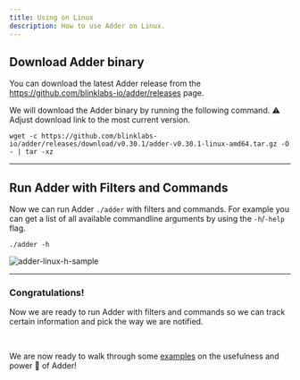 ```yaml
---
title: Using on Linux
description: How to use Adder on Linux.
---
```



## Download Adder binary

You can download the latest Adder release from the <a href="https://github.com/blinklabs-io/adder/releases" target="_blank">https://github.com/blinklabs-io/adder/releases</a> page.

We will download the Adder binary by running the following command. ⚠️ Adjust download link to the most current version.

```
wget -c https://github.com/blinklabs-io/adder/releases/download/v0.30.1/adder-v0.30.1-linux-amd64.tar.gz -O - | tar -xz
```


***

## Run Adder with Filters and Commands

Now we can run Adder `./adder` with filters and commands. For example you can get a list of all available commandline arguments by using the `-h`/`-help` flag.

```
./adder -h
```

![adder-linux-h-sample](/adder-linux-h-sample.png)

***

### Congratulations!

Now we are ready to run Adder with filters and commands so we can track certain information and pick the way we are notified.

<br />

We are now ready to walk through some [examples](../examples/001-using-adder-examples-desc) on the usefulness and power 💪 of Adder!
